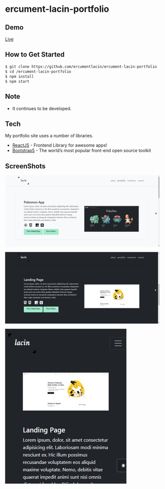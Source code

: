 # ercument-lacin-portfolio

## Demo 
[Live](https://ercument-lacin-portfolio.netlify.app/)

## How to Get Started

```
$ git clone https://github.com/ercumentlacin/ercument-lacin-portfolio
$ cd /ercument-lacin-portfolio
$ npm install
$ npm start

```

## Note
- It continues to be developed.

## Tech
My portfolio site uses a number of libraries.
- [ReactJS](https://reactjs.org/) - Frontend Library for awesome apps!
- [Bootstrap5](https://getbootstrap.com/) - The world’s most popular front-end open source toolkit

## ScreenShots
![DesktopI](./src/images/01.jpg)

![DesktopII](./src/images/02.jpg)

![Mobile](./src/images/03.jpg)

